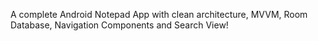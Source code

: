 A complete Android Notepad App with clean architecture, MVVM, Room Database, Navigation Components and Search View!
